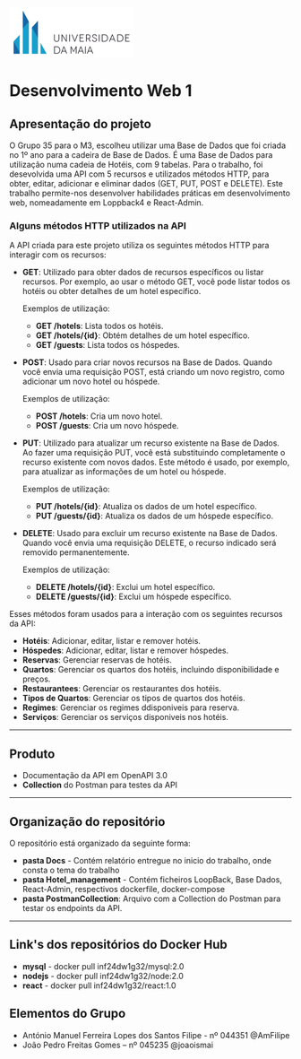 
![UMAIA|Logo](/Docs/umaia.png)

# **Desenvolvimento Web 1**
## Apresentação do projeto

O Grupo 35 para o M3, escolheu utilizar uma Base de Dados que foi criada no 1º ano para a cadeira de Base de Dados. É uma Base de Dados para utilização numa cadeia de Hotéis, com 9 tabelas. Para o trabalho, foi desevolvida uma API com 5 recursos e utilizados métodos HTTP, para obter, editar, adicionar e eliminar dados (GET, PUT, POST e DELETE). Este trabalho permite-nos desenvolver habilidades práticas em desenvolvimento web, nomeadamente em Loppback4 e React-Admin.

### Alguns métodos HTTP utilizados na API

A API criada para este projeto utiliza os seguintes métodos HTTP para interagir com os recursos:

- **GET**: Utilizado para obter dados de recursos específicos ou listar recursos. Por exemplo, ao usar o método GET, você pode listar todos os hotéis ou obter detalhes de um hotel específico.
  
  Exemplos de utilização:
  - **GET /hotels**: Lista todos os hotéis.
  - **GET /hotels/{id}**: Obtém detalhes de um hotel específico.
  - **GET /guests**: Lista todos os hóspedes.
  
- **POST**: Usado para criar novos recursos na Base de Dados. Quando você envia uma requisição POST, está criando um novo registro, como adicionar um novo hotel ou hóspede.
  
  Exemplos de utilização:
  - **POST /hotels**: Cria um novo hotel.
  - **POST /guests**: Cria um novo hóspede.
  
- **PUT**: Utilizado para atualizar um recurso existente na Base de Dados. Ao fazer uma requisição PUT, você está substituindo completamente o recurso existente com novos dados. Este método é usado, por exemplo, para atualizar as informações de um hotel ou hóspede.
  
  Exemplos de utilização:
  - **PUT /hotels/{id}**: Atualiza os dados de um hotel específico.
  - **PUT /guests/{id}**: Atualiza os dados de um hóspede específico.
  
- **DELETE**: Usado para excluir um recurso existente na Base de Dados. Quando você envia uma requisição DELETE, o recurso indicado será removido permanentemente.
  
  Exemplos de utilização:
  - **DELETE /hotels/{id}**: Exclui um hotel específico.
  - **DELETE /guests/{id}**: Exclui um hóspede específico.

Esses métodos foram usados para a interação com os seguintes recursos da API:
- **Hotéis**: Adicionar, editar, listar e remover hotéis.
- **Hóspedes**: Adicionar, editar, listar e remover hóspedes.
- **Reservas**: Gerenciar reservas de hotéis.
- **Quartos**: Gerenciar os quartos dos hotéis, incluindo disponibilidade e preços.
- **Restaurantees**: Gerenciar os restaurantes dos hotéis.
- **Tipos de Quartos**: Gerenciar os tipos de quartos dos hotéis.
- **Regimes**: Gerenciar os regimes ddisponiveis para reserva.
- **Serviços**: Gerenciar os serviços disponiveis nos hotéis.

---


## Produto

- Documentação da API em OpenAPI 3.0
- **Collection** do Postman para testes da API

---

## Organização do repositório
O repositório está organizado da seguinte forma:
- **pasta Docs** - Contém relatório entregue no inicio do trabalho, onde consta o tema do trabalho
- **pasta Hotel_management** - Contém ficheiros LoopBack, Base Dados, React-Admin, respectivos dockerfile, docker-compose
- **pasta PostmanCollection**: Arquivo com a Collection do Postman para testar os endpoints da API.

---

## Link's dos repositórios do Docker Hub

- **mysql** - docker pull inf24dw1g32/mysql:2.0
- **nodejs** - docker pull inf24dw1g32/node:2.0
- **react** - docker pull inf24dw1g32/react:1.0

## Elementos do Grupo
- António Manuel Ferreira Lopes dos Santos Filipe - nº 044351 @AmFilipe
- João Pedro Freitas Gomes – nº 045235 @joaoismai
